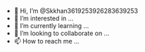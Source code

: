 - 👋 Hi, I’m @Skkhan3619253926283639253
- 👀 I’m interested in ...
- 🌱 I’m currently learning ...
- 💞️ I’m looking to collaborate on ...
- 📫 How to reach me ...

<!---
Skkhan3619253926283639253/Skkhan3619253926283639253 is a ✨ special ✨ repository because its `README.md` (this file) appears on your GitHub profile.
You can click the Preview link to take a look at your changes.
-
